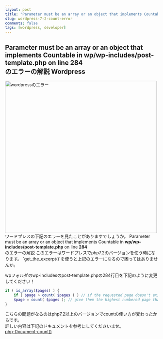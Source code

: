 ```yaml
---
layout: post
title: "Parameter must be an array or an object that implements Countable in"
slug: wordpress-7-2-count-error
comments: false
tags: [wordpress, developer]
---
```

## Parameter must be an array or an object that implements Countable in <b>wp/wp-includes/post-template.php</b> on line <b>284</b><br />のエラーの解説 Wordpress
<img src="https://drive.google.com/uc?export=view&id=1v1g06Mvx-zclnrCYaiONnnaPSZV-wswx" alt="wordpressのエラー"  width="500" >
ワードプレスの下記のエラーを見たことがありますでしょうか。  
Parameter must be an array or an object that implements Countable in <b>wp/wp-includes/post-template.php</b> on line <b>284</b><br />のエラーの解説 
このエラーはワードプレスでphp7.2のバージョンを使う時になります。  
`get_the_excerpt()`を使うと上記のエラーになるので困ってはありませんか。  

wpフォルダのwp-includesのpost-template.phpの284行目を下記のように変更してください！  
<script async src="https://pagead2.googlesyndication.com/pagead/js/adsbygoogle.js?client=ca-pub-7886659064712565"
     crossorigin="anonymous"></script>
<!-- 디스플레이 광고 -->
<ins class="adsbygoogle"
     style="display:block"
     data-ad-client="ca-pub-7886659064712565"
     data-ad-slot="1939383573"
     data-ad-format="auto"
     data-full-width-responsive="true"></ins>
<script>
     (adsbygoogle = window.adsbygoogle || []).push({});
</script>
  
```php
if ( is_array($pages) ) {
    if ( $page > count( $pages ) ) // if the requested page doesn't exist
    $page = count( $pages ); // give them the highest numbered page that DOES exist
}
```

こちらの問題がなるのはphp7.2以上のバージョンでcountの使い方が変わったからです。  
詳しい内容は下記のドキュメントを参考にしてくださいませ。  
[php-Document-count()](https://www.php.net/manual/ja/function.count.php)
